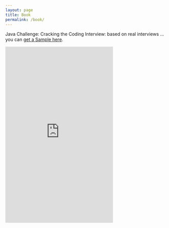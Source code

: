 ```yaml
---
layout: page
title: Book
permalink: /book/
---
```


Java Challenge: Cracking the Coding Interview: based on real interviews ... you can [get a Sample here](/blog/assets/files/sample.pdf).

<iframe type="text/html" width="336" height="550" frameborder="0" allowfullscreen style="max-width:100%" src="https://lesen.amazon.de/kp/card?asin=B086JCK6C4&preview=inline&linkCode=kpe&ref_=cm_sw_r_kb_dp_f2H6Fb7NENATK&tag=codersite20-20" ></iframe>